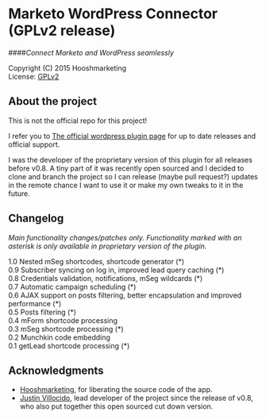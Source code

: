 Marketo WordPress Connector (GPLv2 release)
===========================================
####*Connect Marketo and WordPress seamlessly*

 Copyright (C) 2015 Hooshmarketing<br/>
 License: [GPLv2][1]
‎
## About the project
 
 This is not the official repo for this project!
 
 I refer you to [The official wordpress plugin page](https://wordpress.org/support/view/plugin-reviews/marketo-connector-public) for up to date releases and official support.
 
 I was the developer of the proprietary version of this plugin for all releases before v0.8. A tiny part of it was recently open sourced and I decided to clone and branch the project so I can release (maybe pull request?) updates in the remote chance I want to use it or make my own tweaks to it in the future.

## Changelog

_Main functionality changes/patches only. Functionality marked with an asterisk is only available in proprietary version of the plugin._

1.0 Nested mSeg shortcodes, shortcode generator (&#42;)<br/>
0.9 Subscriber syncing on log in, improved lead query caching (&#42;)<br/>
0.8 Credentials validation, notifications, mSeg wildcards (&#42;)<br/>
0.7 Automatic campaign scheduling (&#42;)<br/>
0.6 AJAX support on posts filtering, better encapsulation and improved performance (&#42;)<br/>
0.5 Posts filtering (&#42;)<br/>
0.4 mForm shortcode processing<br/>
0.3 mSeg shortcode processing (&#42;)<br/>
0.2 Munchkin code embedding<br/>
0.1 getLead shortcode processing (&#42;)<br/>

## Acknowledgments

 * [Hooshmarketing](http://www.hooshmarketing.com), for liberating the source code of the app.
 * [Justin Villocido](https://bitbucket.org/barudo), lead developer of the project since the release of v0.8, who also put together this open sourced cut down version.


[1]: http://www.gnu.org/licenses/gpl-2.0.html


